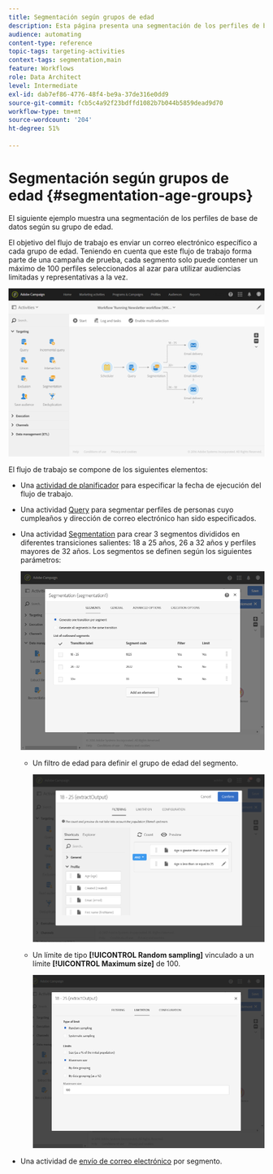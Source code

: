 ```yaml
---
title: Segmentación según grupos de edad
description: Esta página presenta una segmentación de los perfiles de base de datos según su grupo de edad. El objetivo del flujo de trabajo es enviar un correo electrónico específico a cada grupo de edad.
audience: automating
content-type: reference
topic-tags: targeting-activities
context-tags: segmentation,main
feature: Workflows
role: Data Architect
level: Intermediate
exl-id: dab7ef86-4776-48f4-be9a-37de316e0dd9
source-git-commit: fcb5c4a92f23bdffd1082b7b044b5859dead9d70
workflow-type: tm+mt
source-wordcount: '204'
ht-degree: 51%

---
```


# Segmentación según grupos de edad {#segmentation-age-groups}

El siguiente ejemplo muestra una segmentación de los perfiles de base de datos según su grupo de edad.

El objetivo del flujo de trabajo es enviar un correo electrónico específico a cada grupo de edad. Teniendo en cuenta que este flujo de trabajo forma parte de una campaña de prueba, cada segmento solo puede contener un máximo de 100 perfiles seleccionados al azar para utilizar audiencias limitadas y representativas a la vez.

![](assets/wkf_segment_example_4.png)

El flujo de trabajo se compone de los siguientes elementos:

* Una [actividad de planificador](../../automating/using/segmentation.md) para especificar la fecha de ejecución del flujo de trabajo.
* Una actividad [Query](../../automating/using/query.md) para segmentar perfiles de personas cuyo cumpleaños y dirección de correo electrónico han sido especificados.
* Una actividad [Segmentation](../../automating/using/segmentation.md) para crear 3 segmentos divididos en diferentes transiciones salientes: 18 a 25 años, 26 a 32 años y perfiles mayores de 32 años. Los segmentos se definen según los siguientes parámetros:

  ![](assets/wkf_segment_example_3.png)

   * Un filtro de edad para definir el grupo de edad del segmento.

     ![](assets/wkf_segment_new_segment.png)

   * Un límite de tipo **[!UICONTROL Random sampling]** vinculado a un límite **[!UICONTROL Maximum size]** de 100.

     ![](assets/wkf_segment_example_1.png)

* Una actividad de [envío de correo electrónico](../../automating/using/email-delivery.md) por segmento.
